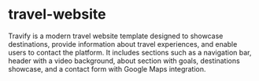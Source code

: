 # travel-website
Travify is a modern travel website template designed to showcase destinations, provide information about travel experiences, and enable users to contact the platform. It includes sections such as a navigation bar, header with a video background, about section with goals, destinations showcase, and a contact form with Google Maps integration.
